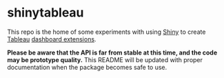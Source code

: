 # shinytableau

This repo is the home of some experiments with using [Shiny](https://shiny.rstudio.com/) to create [Tableau](https://www.tableau.com/) [dashboard extensions](https://help.tableau.com/current/pro/desktop/en-us/dashboard_extensions.htm).

**Please be aware that the API is far from stable at this time, and the code may be prototype quality.** This README will be updated with proper documentation when the package becomes safe to use.

